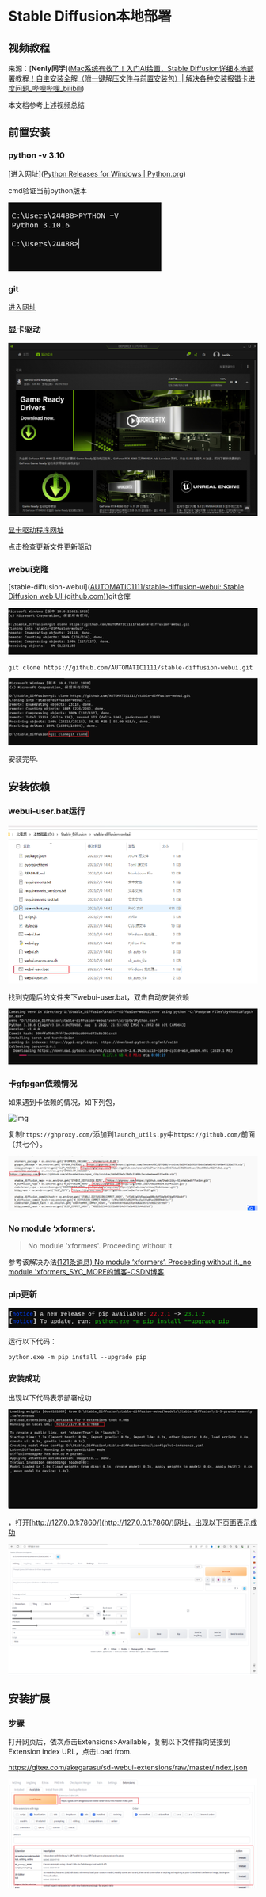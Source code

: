 # Stable Diffusion本地部署

## 视频教程

来源：[**Nenly同学**]([Mac系统有救了！入门AI绘画，Stable Diffusion详细本地部署教程！自主安装全解（附一键解压文件与前置安装包）| 解决各种安装报错卡进度问题_哔哩哔哩_bilibili](https://www.bilibili.com/video/BV1Us4y1X75d/?spm_id_from=333.788&vd_source=44dd29d35ca204257e05e0e3275e55fe))

本文档参考上述视频总结

## 前置安装

### python -v 3.10

[进入网址]([Python Releases for Windows | Python.org](https://www.python.org/downloads/windows/))

cmd验证当前python版本

![image-20230709140950839](Stable_Diffusion安装.assets/image-20230709140950839.png)

### git
[进入网址](https://git-scm.com/)

### 显卡驱动

![image-20230709142147035](Stable_Diffusion安装.assets/image-20230709142147035.png)

[显卡驱动程序网址](https://www.nvidia.cn/geforce/geforce-experience/)

点击检查更新文件更新驱动

### webui克隆

[stable-diffusion-webui]([AUTOMATIC1111/stable-diffusion-webui: Stable Diffusion web UI (github.com)](https://github.com/AUTOMATIC1111/stable-diffusion-webui))git仓库

![image-20230709143345514](Stable_Diffusion安装.assets/image-20230709143345514.png)

```git
git clone https://github.com/AUTOMATIC1111/stable-diffusion-webui.git
```

![image-20230709144532901](Stable_Diffusion安装.assets/image-20230709144532901.png)

安装完毕.

## 安装依赖

### webui-user.bat运行

![image-20230709144827975](Stable_Diffusion安装.assets/image-20230709144827975.png)

找到克隆后的文件夹下webui-user.bat，双击自动安装依赖

![image-20230709145106976](Stable_Diffusion安装.assets/image-20230709145106976.png)

### 卡gfpgan依赖情况

如果遇到卡依赖的情况，如下列包，

![img](https://i0.hdslb.com/bfs/note/0430d700993097e874e97fec6798bbb8a564fa6b.png@!web-comment-note.webp)

复制``https://ghproxy.com/``添加到``launch_utils.py``中``https://github.com/``前面（共七个）。

![image-20230709160855565](Stable_Diffusion安装.assets/image-20230709160855565.png)

### No module ‘xformers‘. 

> No module 'xformers'. Proceeding without it.

参考该解决办法[(121条消息) No module ‘xformers‘. Proceeding without it._no module 'xformers_SYC_MORE的博客-CSDN博客](https://blog.csdn.net/qq_40902709/article/details/128152329)

### pip更新

![image-20230709171206600](Stable_Diffusion安装.assets/image-20230709171206600.png)

运行以下代码：

```
python.exe -m pip install --upgrade pip
```

### 安装成功

出现以下代码表示部署成功

![image-20230709171726940](Stable_Diffusion安装.assets/image-20230709171726940.png)

，打开[http://127.0.0.1:7860/](http://127.0.0.1:7860/)网址，出现以下页面表示成功

![image-20230709171823339](Stable_Diffusion安装.assets/image-20230709171823339.png)



## 安装扩展

### 步骤

打开网页后，依次点击Extensions>Available，复制以下文件指向链接到Extension index URL，点击Load from.

https://gitee.com/akegarasu/sd-webui-extensions/raw/master/index.json

![image-20230709173842052](Stable_Diffusion安装.assets/image-20230709173842052.png)
